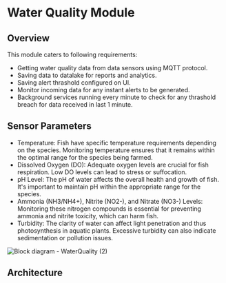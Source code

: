 # Water Quality Module
## Overview
This module caters to following requirements:
- Getting water quality data from data sensors using MQTT protocol.
- Saving data to datalake for reports and analytics.
- Saving alert thrashold configured on UI.
- Monitor incoming data for any instant alerts to be generated.
- Background services running every minute to check for any thrashold breach for data received in last 1 minute.

## Sensor Parameters
- Temperature: Fish have specific temperature requirements depending on the species. Monitoring temperature ensures that it remains within the optimal range for the species being farmed.
- Dissolved Oxygen (DO): Adequate oxygen levels are crucial for fish respiration. Low DO levels can lead to stress or suffocation.
- pH Level: The pH of water affects the overall health and growth of fish. It's important to maintain pH within the appropriate range for the species.
- Ammonia (NH3/NH4+), Nitrite (NO2-), and Nitrate (NO3-) Levels: Monitoring these nitrogen compounds is essential for preventing ammonia and nitrite toxicity, which can harm fish.
- Turbidity: The clarity of water can affect light penetration and thus photosynthesis in aquatic plants. Excessive turbidity can also indicate sedimentation or pollution issues.

![Block diagram - WaterQuality (2)](https://github.com/Anamika1911/ArchitecturalKatas/assets/6397314/3f49495e-f53f-4740-ac7c-c6c05e46e1d9)

## Architecture

